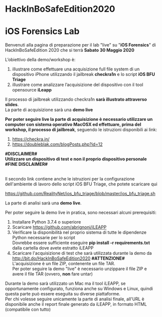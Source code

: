 # HackInBoSafeEdition2020

# iOS Forensics Lab

Benvenuti alla pagina di preparazione per il lab "live" su "<b>iOS Forensics</b>" di HackInBoSafeEdition 2020 che si terrà <b>Sabato 30 Maggio 2020</b>

L’obiettivo della demo/workshop è:

<ol>
<li>illustrare come effettuare una acquisizione full file system di un dispositivo iPhone utilizzando il jailbreak <b>checkra1n</b> e lo script <b>iOS BFU Triage</b>
    <li>illustrare come analizzare l’acquisizione del dispositivo con il tool opensource <b>iLeapp</b>
</ol>

Il processo di jailbreak utilizzando checkra1n <b>sarà illustrato attraverso slides</b>.
<br>
La parte di acquisizione sarà una <b>demo live</b>

<b>Per poter seguire live la parte di acquisizione è necessario utilizzare un computer con sistema operativo MacOSX ed effettuare, <b>prima del workshop</b>, il processo di jailbreak</b>, seguendo le istruzioni disponibili ai link:

1.	https://checkra.in/
2.	https://doubleblak.com/blogPosts.php?id=12

<b>
#DISCLAIMER#
<br>
Utilizzare un dispositivo di test e non il proprio dispositivo personale
<br>
#FINE DISCLAIMER#
</b>
<br>
<br>

Il secondo link contiene anche le istruzioni per la configurazione dell'ambiente di lavoro dello script iOS BFU Triage, che potete scaricare qui

https://github.com/RealityNet/ios_bfu_triage/blob/master/ios_bfu_triage.sh

La parte di analisi sarà una <b>demo live</b>.

Per poter seguire la demo live in pratica, sono necessari alcuni prerequisiti:

1.	Installare Python 3.7.4 o superiore
2.	Scaricare https://github.com/abrignoni/iLEAPP
3.	Verificare la disponibilità nel proprio sistema di tutte le dipendenze Python necessarie per lo script
    <br>
    Dovrebbe essere sufficiente eseguire <b>pip install -r requirements.txt</b> dalla cartella dove avete estratto iLEAPP 
4.	Scaricare l'acquisizione di test che sarà utilizzata durante la demo da http://bit.do/HackInBoSafeEdition2020
    <B>#ATTENZIONE#</b>
    <br>
    L'acquisizione è un file ZIP, contenente un file TAR.
    <br>
    Per poter seguire la demo "live" è necessario unzippare il file ZIP e avere il file TAR (ovvero, <b>non</b> fare untar)

Durante la demo sarà utilizzato un Mac ma il tool iLEAPP, se opportunamente configurato, funziona anche su Windows e Linux, quindi questa parte può essere eseguita su diverse piattaforme.
<br>
Per chi volesse seguire unicamente la parte di analisi finale, all'URL è disponibile anche il report finale generato da iLEAPP, in formato HTML (compatibile con tutto)


